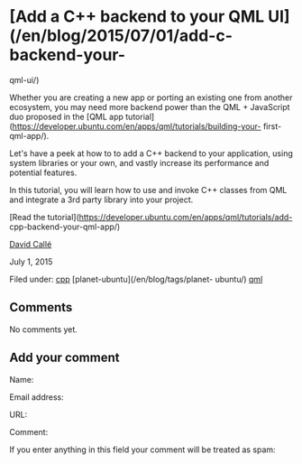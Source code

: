 





#  [Add a C++ backend to your QML UI](/en/blog/2015/07/01/add-c-backend-your-
qml-ui/)

Whether you are creating a new app or porting an existing one from another
ecosystem, you may need more backend power than the QML + JavaScript duo
proposed in the [QML app
tutorial](https://developer.ubuntu.com/en/apps/qml/tutorials/building-your-
first-qml-app/).

Let's have a peek at how to to add a C++ backend to your application, using
system libraries or your own, and vastly increase its performance and
potential features.

In this tutorial, you will learn how to use and invoke C++ classes from QML
and integrate a 3rd party library into your project.

[Read the tutorial](https://developer.ubuntu.com/en/apps/qml/tutorials/add-
cpp-backend-your-qml-app/)

[David Callé](/en/blog/authors/davidc3/)

July 1, 2015

Filed under: [cpp](/en/blog/tags/cpp/) [planet-ubuntu](/en/blog/tags/planet-
ubuntu/) [qml](/en/blog/tags/qml/)





## Comments

No comments yet.

## Add your comment

Name:

Email address:

URL:

Comment:

If you enter anything in this field your comment will be treated as spam:






